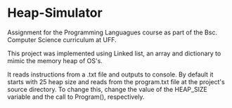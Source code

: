 # Heap-Simulator
Assignment for the Programming Languagues course as part of the Bsc. Computer Science curriculum at UFF.

This project was implemented using Linked list, an array and dictionary to mimic the memory heap of OS's.

It reads instructions from a .txt file and outputs to console.
By default it starts with 25 heap size and reads from the program.txt file at the project's source directory.
To change this, change the value of the HEAP_SIZE variable and the call to Program(), respectively.
